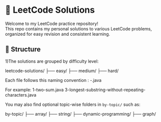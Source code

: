 # 🧠 LeetCode Solutions

Welcome to my LeetCode practice repository!  
This repo contains my personal solutions to various LeetCode problems, organized for easy revision and consistent learning.

## 📁 Structure

1)The solutions are grouped by difficulty level:

leetcode-solutions/
├── easy/
├── medium/
├── hard/

Each file follows this naming convention :      <problem-number>-<problem-name>.java

For example:
1-two-sum.java
3-longest-substring-without-repeating-characters.java

You may also find optional topic-wise folders in `by-topic/` such as:

by-topic/
├── array/
├── string/
├── dynamic-programming/
├── graph/


